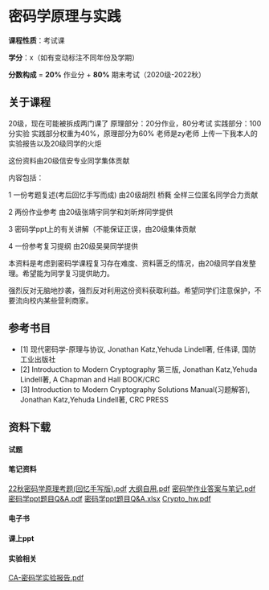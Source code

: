 # 密码学原理与实践

**课程性质**：考试课

**学分**：x（如有变动标注不同年份及学期）

**分数构成** = **20%** 作业分 + **80%** 期末考试（2020级-2022秋）

## 关于课程

20级，现在可能被拆成两门课了
原理部分：20分作业，80分考试
实践部分：100分实验
实践部分权重为40%，原理部分为60%
老师是zy老师
上传一下我本人的实验报告以及20级同学的火炬


这份资料由20级信安专业同学集体贡献

内容包括：

1 一份考题复述(考后回忆手写而成) 由20级胡烈 桥蕤 全样三位匿名同学合力贡献

2 两份作业参考 由20级张靖宇同学和刘昕烨同学提供

3 密码学ppt上的有关讲解（不能保证正误，由20级集体贡献

4 一份参考复习提纲 由20级吴昊同学提供

本资料是考虑到密码学课程复习存在难度、资料匮乏的情况，由20级同学自发整理。希望能为同学复习提供助力。

强烈反对无脑地抄袭，强烈反对利用这份资料获取利益。希望同学们注意保护，不要流向校内某些营利商家。


## 参考书目

- [1] 现代密码学-原理与协议, Jonathan Katz,Yehuda Lindell著, 任伟译, 国防工业出版社
- [2] Introduction to Modern Cryptography 第三版, Jonathan Katz,Yehuda Lindell著, A Chapman and Hall BOOK/CRC
- [3] Introduction to Modern Cryptography Solutions Manual(习题解答), Jonathan Katz,Yehuda Lindell著, CRC PRESS

## 资料下载
<!-- tabs:start -->

#### **试题**

#### **笔记资料**
[22秋密码学原理考题(回忆手写版).pdf](https://raw.gitmirror.com/HIT-OpenCS/HIT-OpenCS-Files/main/大二\密码学\materials\22秋密码学原理考题(回忆手写版).pdf)
[大纲自用.pdf](https://raw.gitmirror.com/HIT-OpenCS/HIT-OpenCS-Files/main/大二\密码学\materials\大纲自用.pdf)
[密码学作业答案与笔记.pdf](https://raw.gitmirror.com/HIT-OpenCS/HIT-OpenCS-Files/main/大二\密码学\materials\密码学作业答案与笔记.pdf)
[密码学ppt题目Q&A.pdf](https://raw.gitmirror.com/HIT-OpenCS/HIT-OpenCS-Files/main/大二\密码学\materials\密码学ppt题目Q&A.pdf)
[密码学ppt题目Q&A.xlsx](https://raw.gitmirror.com/HIT-OpenCS/HIT-OpenCS-Files/main/大二\密码学\materials\密码学ppt题目Q&A.xlsx)
[Crypto_hw.pdf](https://raw.gitmirror.com/HIT-OpenCS/HIT-OpenCS-Files/main/大二\密码学\materials\Crypto_hw.pdf)
#### **电子书**

#### **课上ppt**

#### **实验相关**
[CA-密码学实验报告.pdf](https://raw.gitmirror.com/HIT-OpenCS/HIT-OpenCS-Files/main/大二\密码学\exp\CA-密码学实验报告.pdf)
<!-- tabs:end -->